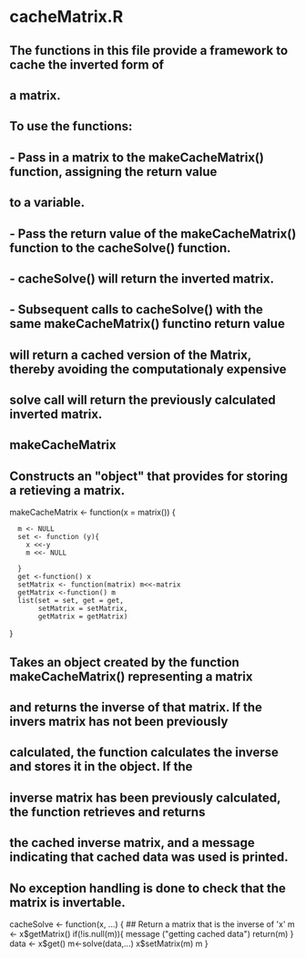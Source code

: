 # cacheMatrix.R
## The functions in this file provide a framework to cache the inverted form of
## a matrix. 
## 
## To use the functions: 
## - Pass in a matrix to the makeCacheMatrix() function, assigning the return value
##   to a variable.
## - Pass the return value of the makeCacheMatrix() function to the cacheSolve() function.
## - cacheSolve() will return the inverted matrix. 
## - Subsequent calls to cacheSolve() with the same makeCacheMatrix() functino return value 
##   will return a cached version of the Matrix, thereby avoiding the computationaly expensive 
##   solve call will return the previously calculated inverted matrix.
## 




## makeCacheMatrix
## Constructs an "object" that provides for storing a retieving a matrix. 


makeCacheMatrix <- function(x = matrix()) {
  
      m <- NULL
      set <- function (y){
        x <<-y
        m <<- NULL
        
      }
      get <-function() x
      setMatrix <- function(matrix) m<<-matrix
      getMatrix <-function() m
      list(set = set, get = get, 
           setMatrix = setMatrix,
           getMatrix = getMatrix)
}




## Takes an object created by the function makeCacheMatrix() representing a matrix
## and returns the inverse of that matrix. If the invers matrix has not been previously
## calculated, the function calculates the inverse and stores it in the object. If the 
## inverse matrix has been previously calculated, the function retrieves and returns 
## the cached inverse matrix, and a message indicating that cached data was used is printed.


## No exception handling is done to check that the matrix is invertable. 


cacheSolve <- function(x, ...) {
        ## Return a matrix that is the inverse of 'x'
        m <- x$getMatrix()
        if(!is.null(m)){
          message ("getting cached data")
          return(m)
        }
        data <- x$get()
        m<-solve(data,...)
        x$setMatrix(m)
        m
}
